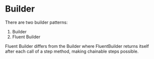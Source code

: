 # Builder

There are two builder patterns:

1. Builder
1. Fluent Builder

Fluent Builder differs from the Builder where FluentBuilder returns itself after each call of a step method, making chainable steps possible.
